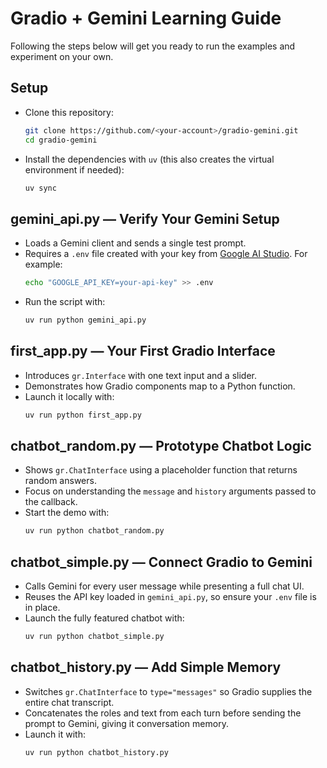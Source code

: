 # Gradio + Gemini Learning Guide

Following the steps below will get you ready to run the examples and experiment on your own.

## Setup
- Clone this repository:
  ```bash
  git clone https://github.com/<your-account>/gradio-gemini.git
  cd gradio-gemini
  ```
- Install the dependencies with `uv` (this also creates the virtual environment if needed):
  ```bash
  uv sync
  ```

## gemini_api.py — Verify Your Gemini Setup
- Loads a Gemini client and sends a single test prompt.
- Requires a `.env` file created with your key from [Google AI Studio](https://aistudio.google.com/). For example:
  ```bash
  echo "GOOGLE_API_KEY=your-api-key" >> .env
  ```
- Run the script with:
  ```bash
  uv run python gemini_api.py
  ```

## first_app.py — Your First Gradio Interface
- Introduces `gr.Interface` with one text input and a slider.
- Demonstrates how Gradio components map to a Python function.
- Launch it locally with:
  ```bash
  uv run python first_app.py
  ```

## chatbot_random.py — Prototype Chatbot Logic
- Shows `gr.ChatInterface` using a placeholder function that returns random answers.
- Focus on understanding the `message` and `history` arguments passed to the callback.
- Start the demo with:
  ```bash
  uv run python chatbot_random.py
  ```


## chatbot_simple.py — Connect Gradio to Gemini
- Calls Gemini for every user message while presenting a full chat UI.
- Reuses the API key loaded in `gemini_api.py`, so ensure your `.env` file is in place.
- Launch the fully featured chatbot with:
  ```bash
  uv run python chatbot_simple.py
  ```


## chatbot_history.py — Add Simple Memory
- Switches `gr.ChatInterface` to `type="messages"` so Gradio supplies the entire chat transcript.
- Concatenates the roles and text from each turn before sending the prompt to Gemini, giving it conversation memory.
- Launch it with:
  ```bash
  uv run python chatbot_history.py
  ```

